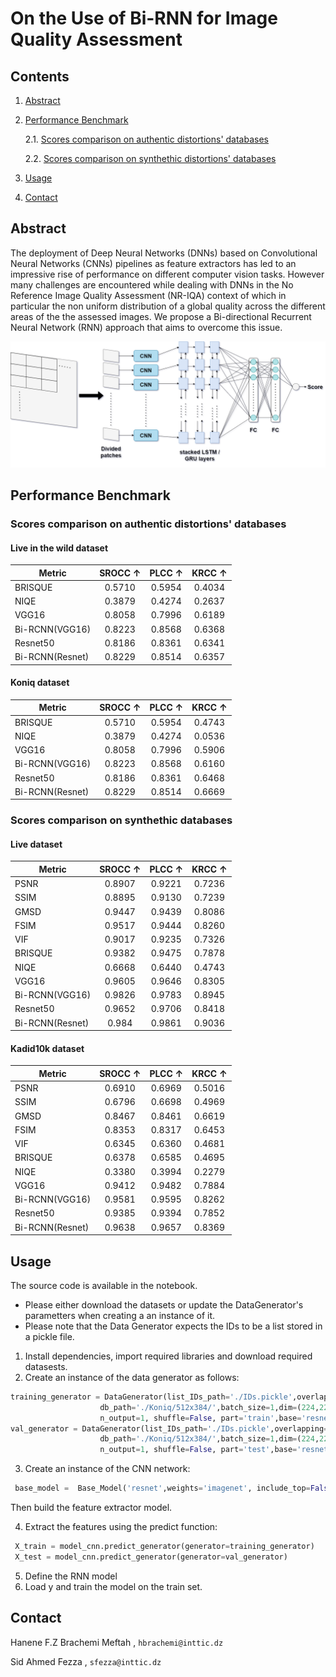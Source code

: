 # On the Use of Bi-RNN for Image Quality Assessment

## Contents
1. [Abstract](#Abstract)
2. [Performance Benchmark](#Performance-Benchmark)

    2.1. [Scores comparison on authentic distortions' databases](#Scores-comparison-on-authentic-distortions'-databases)
   
    2.2. [Scores comparison on synthethic distortions' databases](#Scores-comparison-on-synthethic-distortions'-databases)
   
3. [Usage](#Usage)
4. [Contact](#Contact)



## Abstract
The deployment of Deep Neural Networks (DNNs) based on Convolutional Neural Networks (CNNs) pipelines as feature extractors has led to an impressive rise of performance on different computer vision tasks. However many challenges are encountered while dealing with DNNs in the No Reference Image Quality Assessment (NR-IQA) context of which in particular the non uniform distribution of a global quality across the different areas of the the assessed images. We propose a Bi-directional Recurrent Neural Network (RNN) approach that aims to overcome this issue.


  ![](https://github.com/hbrachemi/Bi-RNN-for-IQA/blob/main/BiRCNN.drawio.png)

## Performance Benchmark

### Scores comparison on authentic distortions' databases

#### Live in the wild dataset

|Metric| SROCC ↑| PLCC ↑|KRCC ↑|
|------|:-------------:|:---------------:|:---------------:|
|BRISQUE| 0.5710 | 0.5954 | 0.4034
|NIQE| 0.3879 | 0.4274 | 0.2637
|VGG16| 0.8058 | 0.7996 | 0.6189
|Bi-RCNN(VGG16)| 0.8223 | 0.8568 | 0.6368
|Resnet50| 0.8186 | 0.8361| 0.6341
|Bi-RCNN(Resnet)| 0.8229 | 0.8514| 0.6357

#### Koniq dataset

|Metric| SROCC ↑| PLCC ↑| KRCC ↑|
|------|:-------------:|:---------------:|:---------------:|
|BRISQUE| 0.5710 | 0.5954 | 0.4743
|NIQE| 0.3879 | 0.4274 | 0.0536
|VGG16| 0.8058 | 0.7996 |0.5906
|Bi-RCNN(VGG16)| 0.8223 | 0.8568 | 0.6160
|Resnet50| 0.8186 | 0.8361| 0.6468
|Bi-RCNN(Resnet)| 0.8229 | 0.8514| 0.6669

### Scores comparison on synthethic databases

#### Live dataset

|Metric| SROCC ↑| PLCC ↑| KRCC ↑|
|------|:-------------:|:---------------:|:---------------:|
|PSNR| 0.8907 | 0.9221 | 0.7236
|SSIM| 0.8895 | 0.9130 | 0.7239
|GMSD| 0.9447 | 0.9439 | 0.8086
|FSIM| 0.9517 | 0.9444 | 0.8260
|VIF|  0.9017 | 0.9235 | 0.7326
|BRISQUE| 0.9382 | 0.9475 | 0.7878
|NIQE| 0.6668 | 0.6440 | 0.4743
|VGG16| 0.9605 | 0.9646 | 0.8305
|Bi-RCNN(VGG16)| 0.9826 | 0.9783 | 0.8945
|Resnet50| 0.9652 | 0.9706 | 0.8418
|Bi-RCNN(Resnet)| 0.984 | 0.9861 | 0.9036

#### Kadid10k dataset

|Metric| SROCC ↑| PLCC ↑| KRCC ↑|
|------|:-------------:|:---------------:|:---------------:|
|PSNR| 0.6910 | 0.6969 | 0.5016
|SSIM| 0.6796 | 0.6698 | 0.4969
|GMSD| 0.8467 | 0.8461 | 0.6619
|FSIM| 0.8353 | 0.8317 | 0.6453
|VIF|  0.6345 | 0.6360 | 0.4681
|BRISQUE| 0.6378 | 0.6585 | 0.4695
|NIQE| 0.3380 | 0.3994 | 0.2279
|VGG16| 0.9412 | 0.9482 | 0.7884
|Bi-RCNN(VGG16)| 0.9581 | 0.9595 | 0.8262
|Resnet50| 0.9385 | 0.9394 | 0.7852
|Bi-RCNN(Resnet)| 0.9638 | 0.9657 | 0.8369


## Usage
The source code is available in the notebook.
* Please either download the datasets or update the DataGenerator's parametters when creating a an instance of it.
* Please note that the Data Generator expects the IDs to be a list stored in a pickle file.

1. Install dependencies, import required libraries and download required datasests.
2. Create an instance of the data generator as follows:
 ```python 
 training_generator = DataGenerator(list_IDs_path='./IDs.pickle',overlapping=0,
                     db_path='./Koniq/512x384/',batch_size=1,dim=(224,224), n_channels=3,
                     n_output=1, shuffle=False, part='train',base='resnet')
 val_generator = DataGenerator(list_IDs_path='./IDs.pickle',overlapping=0,
                     db_path='./Koniq/512x384/',batch_size=1,dim=(224,224), n_channels=3,
                     n_output=1, shuffle=False, part='test',base='resnet')
```
3. Create an instance of the CNN network:  
```python 
 base_model =  Base_Model('resnet',weights='imagenet', include_top=False, input_shape=(224, 224, 3))     
```
Then build the feature extractor model.

4. Extract the features using the predict function:
```python
 X_train = model_cnn.predict_generator(generator=training_generator)
 X_test = model_cnn.predict_generator(generator=val_generator)
```
5. Define the RNN model
6. Load y and train the model on the train set.

## Contact 
Hanene F.Z Brachemi Meftah , `hbrachemi@inttic.dz`

Sid Ahmed Fezza , `sfezza@inttic.dz`
